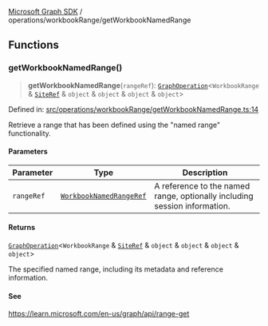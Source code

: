 [Microsoft Graph SDK](../../modules.md) / operations/workbookRange/getWorkbookNamedRange

## Functions

### getWorkbookNamedRange()

> **getWorkbookNamedRange**(`rangeRef`): [`GraphOperation`](../../models/GraphOperation.md#graphoperation)\<`WorkbookRange` & [`SiteRef`](../../models/SiteRef.md#siteref) & `object` & `object` & `object` & `object`\>

Defined in: [src/operations/workbookRange/getWorkbookNamedRange.ts:14](https://github.com/Future-Secure-AI/microsoft-graph/blob/6f587d043e8277194e9b2feca914ab2cba9d258d/src/operations/workbookRange/getWorkbookNamedRange.ts#L14)

Retrieve a range that has been defined using the "named range" functionality.

#### Parameters

| Parameter | Type | Description |
| ------ | ------ | ------ |
| `rangeRef` | [`WorkbookNamedRangeRef`](../../models/WorkbookNamedRangeRef.md#workbooknamedrangeref) | A reference to the named range, optionally including session information. |

#### Returns

[`GraphOperation`](../../models/GraphOperation.md#graphoperation)\<`WorkbookRange` & [`SiteRef`](../../models/SiteRef.md#siteref) & `object` & `object` & `object` & `object`\>

The specified named range, including its metadata and reference information.

#### See

https://learn.microsoft.com/en-us/graph/api/range-get
